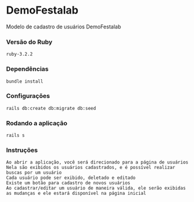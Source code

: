 # DemoFestalab

Modelo de cadastro de usuários DemoFestalab

### Versão do Ruby
    ruby-3.2.2

### Dependências
    bundle install

### Configurações
    rails db:create db:migrate db:seed

### Rodando a aplicação
    rails s

### Instruções
    Ao abrir a aplicação, você será direcionado para a página de usuários
    Nela são exibidos os usuários cadastrados, e é possível realizar buscas por um usuário
    Cada usuário pode ser exibido, deletado e editado
    Existe um botão para cadastro de novos usuários
    Ao cadastrar/editar um usuário de maneira válida, ele serão exibidas as mudanças e ele estará disponível na página inicial


